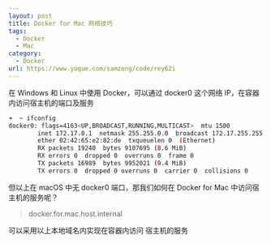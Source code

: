 ```yaml
---
layout: post
title: Docker for Mac 网络技巧
tags:
  - Docker
  - Mac
category:
  - Docker
url: https://www.yuque.com/samzong/code/rey62i
---
```


在 Windows 和 Linux 中使用 Docker，可以通过 docker0 这个网络 IP，在容器内访问宿主机的端口及服务

```bash
➜  ~ ifconfig
docker0: flags=4163<UP,BROADCAST,RUNNING,MULTICAST>  mtu 1500
        inet 172.17.0.1  netmask 255.255.0.0  broadcast 172.17.255.255
        ether 02:42:65:e2:82:de  txqueuelen 0  (Ethernet)
        RX packets 19240  bytes 9107695 (8.6 MiB)
        RX errors 0  dropped 0  overruns 0  frame 0
        TX packets 16989  bytes 9952021 (9.4 MiB)
        TX errors 0  dropped 0 overruns 0  carrier 0  collisions 0
```

但以上在 macOS 中无 docker0 端口，那我们如何在 Docker for Mac 中访问宿主机的服务呢？

> docker.for.mac.host.internal

可以采用以上本地域名内实现在容器内访问 宿主机的服务
